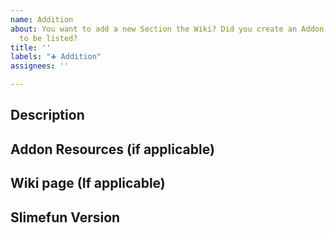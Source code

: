 ```yaml
---
name: Addition
about: You want to add a new Section the Wiki? Did you create an Addon that you want
  to be listed?
title: ''
labels: "➕ Addition"
assignees: ''

---
```


## Description
<!-- Explain what you think should be added to the Wiki -->

## Addon Resources (if applicable)
<!-- If you made an Addon, please link it here and describe how it interacts with Slimefun -->

## Wiki page (If applicable)
<!-- What page is this addition related to? -->

## Slimefun Version
<!-- What Version of Slimefun are you using? -->
